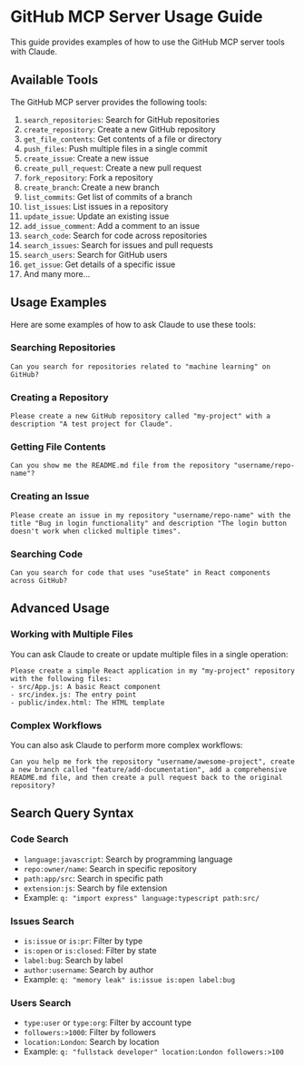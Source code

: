 # GitHub MCP Server Usage Guide

This guide provides examples of how to use the GitHub MCP server tools with Claude.

## Available Tools

The GitHub MCP server provides the following tools:

1. `search_repositories`: Search for GitHub repositories
2. `create_repository`: Create a new GitHub repository
3. `get_file_contents`: Get contents of a file or directory
4. `push_files`: Push multiple files in a single commit
5. `create_issue`: Create a new issue
6. `create_pull_request`: Create a new pull request
7. `fork_repository`: Fork a repository
8. `create_branch`: Create a new branch
9. `list_commits`: Get list of commits of a branch
10. `list_issues`: List issues in a repository
11. `update_issue`: Update an existing issue
12. `add_issue_comment`: Add a comment to an issue
13. `search_code`: Search for code across repositories
14. `search_issues`: Search for issues and pull requests
15. `search_users`: Search for GitHub users
16. `get_issue`: Get details of a specific issue
17. And many more...

## Usage Examples

Here are some examples of how to ask Claude to use these tools:

### Searching Repositories

```
Can you search for repositories related to "machine learning" on GitHub?
```

### Creating a Repository

```
Please create a new GitHub repository called "my-project" with a description "A test project for Claude".
```

### Getting File Contents

```
Can you show me the README.md file from the repository "username/repo-name"?
```

### Creating an Issue

```
Please create an issue in my repository "username/repo-name" with the title "Bug in login functionality" and description "The login button doesn't work when clicked multiple times".
```

### Searching Code

```
Can you search for code that uses "useState" in React components across GitHub?
```

## Advanced Usage

### Working with Multiple Files

You can ask Claude to create or update multiple files in a single operation:

```
Please create a simple React application in my "my-project" repository with the following files:
- src/App.js: A basic React component
- src/index.js: The entry point
- public/index.html: The HTML template
```

### Complex Workflows

You can also ask Claude to perform more complex workflows:

```
Can you help me fork the repository "username/awesome-project", create a new branch called "feature/add-documentation", add a comprehensive README.md file, and then create a pull request back to the original repository?
```

## Search Query Syntax

### Code Search
- `language:javascript`: Search by programming language
- `repo:owner/name`: Search in specific repository
- `path:app/src`: Search in specific path
- `extension:js`: Search by file extension
- Example: `q: "import express" language:typescript path:src/`

### Issues Search
- `is:issue` or `is:pr`: Filter by type
- `is:open` or `is:closed`: Filter by state
- `label:bug`: Search by label
- `author:username`: Search by author
- Example: `q: "memory leak" is:issue is:open label:bug`

### Users Search
- `type:user` or `type:org`: Filter by account type
- `followers:>1000`: Filter by followers
- `location:London`: Search by location
- Example: `q: "fullstack developer" location:London followers:>100`
